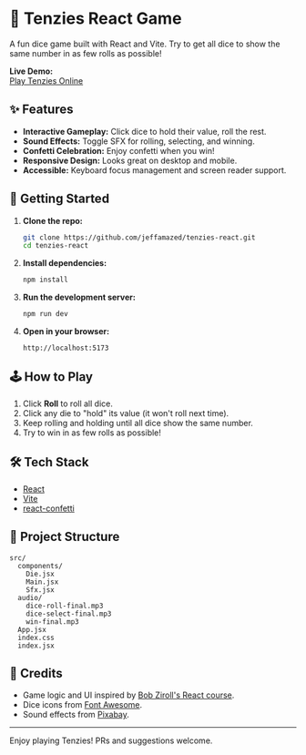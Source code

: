 # 🎲 Tenzies React Game

A fun dice game built with React and Vite. Try to get all dice to show the same number in as few rolls as possible!

**Live Demo:**  
[Play Tenzies Online](https://jeffamazed.github.io/tenzies-react/)

## ✨ Features

- **Interactive Gameplay:** Click dice to hold their value, roll the rest.
- **Sound Effects:** Toggle SFX for rolling, selecting, and winning.
- **Confetti Celebration:** Enjoy confetti when you win!
- **Responsive Design:** Looks great on desktop and mobile.
- **Accessible:** Keyboard focus management and screen reader support.

## 🚀 Getting Started

1. **Clone the repo:**
   ```sh
   git clone https://github.com/jeffamazed/tenzies-react.git
   cd tenzies-react
   ```

2. **Install dependencies:**
   ```sh
   npm install
   ```

3. **Run the development server:**
   ```sh
   npm run dev
   ```

4. **Open in your browser:**
   ```
   http://localhost:5173
   ```

## 🕹️ How to Play

1. Click **Roll** to roll all dice.
2. Click any die to "hold" its value (it won't roll next time).
3. Keep rolling and holding until all dice show the same number.
4. Try to win in as few rolls as possible!

## 🛠️ Tech Stack

- [React](https://react.dev/)
- [Vite](https://vitejs.dev/)
- [react-confetti](https://www.npmjs.com/package/react-confetti)

## 📁 Project Structure

```
src/
  components/
    Die.jsx
    Main.jsx
    Sfx.jsx
  audio/
    dice-roll-final.mp3
    dice-select-final.mp3
    win-final.mp3
  App.jsx
  index.css
  index.jsx
```

## 📣 Credits

- Game logic and UI inspired by [Bob Ziroll's React course](https://scrimba.com/learn/learnreact).
- Dice icons from [Font Awesome](https://fontawesome.com/).
- Sound effects from [Pixabay](https://pixabay.com/).

---

Enjoy playing Tenzies! PRs and suggestions welcome.
